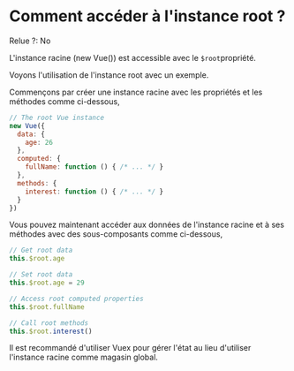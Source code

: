 # Comment accéder à l'instance root ?

Relue ?: No

L'instance racine (new Vue()) est accessible avec le `$root`propriété.

Voyons l'utilisation de l'instance root avec un exemple.

Commençons par créer une instance racine avec les propriétés et les méthodes comme ci-dessous,

```jsx
// The root Vue instance
new Vue({
  data: {
    age: 26
  },
  computed: {
    fullName: function () { /* ... */ }
  },
  methods: {
    interest: function () { /* ... */ }
  }
})
```

Vous pouvez maintenant accéder aux données de l'instance racine et à ses méthodes avec des sous-composants comme ci-dessous,

```jsx
// Get root data
this.$root.age

// Set root data
this.$root.age = 29

// Access root computed properties
this.$root.fullName

// Call root methods
this.$root.interest()
```

Il est recommandé d'utiliser Vuex pour gérer l'état au lieu d'utiliser l'instance racine comme magasin global.